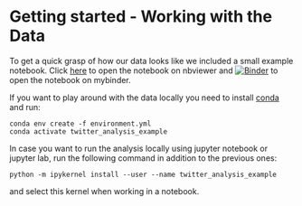 # Getting started - Working with the Data

To get a quick grasp of how our data looks like we included a small example notebook.
Click [here](https://nbviewer.jupyter.org/github/covid-19-impact-lab/twitter_analysis/blob/example_notebook/getting_started/twitter_analysis.ipynb) to open the notebook on nbviewer and [![Binder](https://mybinder.org/badge_logo.svg)](https://mybinder.org/v2/gh/covid-19-impact-lab/twitter_analysis/blob/example_notebook/getting_started/twitter_analysis.ipynb/master) to open the notebook on mybinder.

If you want to play around with the data locally you need to install [conda](https://docs.conda.io/projects/conda/en/latest/user-guide/install/) and run:

```
conda env create -f environment.yml
conda activate twitter_analysis_example
```

In case you want to run the analysis locally using jupyter notebook or jupyter lab, run the following command in addition to the previous ones:

```
python -m ipykernel install --user --name twitter_analysis_example
```

and select this kernel when working in a notebook.
